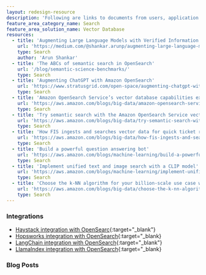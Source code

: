 ```yaml
---
layout: redesign-resource
description: 'Following are links to documents from users, application developers, and other members of the OpenSearch community that explore the ways OpenSearch can be deployed as a vector database solution.'
feature_area_category_name: Search
feature_area_solution_name: Vector Database
resources:
  - title: 'Augmenting Large Language Models with Verified Information Sources'
    url: 'https://medium.com/@shankar.arunp/augmenting-large-language-models-with-verified-information-sources-leveraging-aws-sagemaker-and-f6be17fb10a8'
    type: Search
    author: 'Arun Shankar'
  - title: 'The ABCs of semantic search in OpenSearch'
    url: '/blog/semantic-science-benchmarks/'
    type: Search
  - title: 'Augmenting ChatGPT with Amazon OpenSearch'
    url: 'https://www.stratusgrid.com/open-space/augmenting-chatgpt-with-amazon-opensearch?locale=en'
    type: Search
  - title: 'Amazon OpenSearch Service’s vector database capabilities explained'
    url: 'https://aws.amazon.com/blogs/big-data/amazon-opensearch-services-vector-database-capabilities-explained/?locale=en'
    type: Search
  - title: 'Try semantic search with the Amazon OpenSearch Service vector engine'
    url: 'https://aws.amazon.com/blogs/big-data/try-semantic-search-with-the-amazon-opensearch-service-vector-engine/'
    type: Search
  - title: 'How FIS ingests and searches vector data for quick ticket resolution with Amazon OpenSearch Service'
    url: 'https://aws.amazon.com/blogs/big-data/how-fis-ingests-and-searches-vector-data-for-quick-ticket-resolution-with-amazon-opensearch-service/'
    type: Search
  - title: 'Build a powerful question answering bot'
    url: 'https://aws.amazon.com/blogs/machine-learning/build-a-powerful-question-answering-bot-with-amazon-sagemaker-amazon-opensearch-service-streamlit-and-langchain/'
    type: Search
  - title: 'Implement unified text and image search with a CLIP model'
    url: 'https://aws.amazon.com/blogs/machine-learning/implement-unified-text-and-image-search-with-a-clip-model-using-amazon-sagemaker-and-amazon-opensearch-service/'
    type: Search
  - title: 'Choose the k-NN algorithm for your billion-scale use case with OpenSearch'
    url: 'https://aws.amazon.com/blogs/big-data/choose-the-k-nn-algorithm-for-your-billion-scale-use-case-with-opensearch/'
    type: Search
---
```


### Integrations

- [Haystack integration with OpenSearc](https://www.deepset.ai/opensearch-integration){:target="_blank"}
- [Hopsworks integration with OpenSearch](https://docs.hopsworks.ai/3.0/user_guides/mlops/vector_database/#introduction){:target="_blank}
- [LangChain integration with OpenSearch](https://python.langchain.com/en/latest/modules/indexes/vectorstores/examples/opensearch.html){:target="_blank"}
- [LlamaIndex integration with OpenSearch](https://gpt-index.readthedocs.io/en/latest/reference/storage/vector_store.html#llama_index.vector_stores.OpensearchVectorClient){:target="_blank}

### Blog Posts


